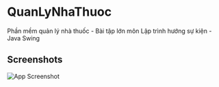 # QuanLyNhaThuoc
Phần mềm quản lý nhà thuốc - Bài tập lớn môn Lập trình hướng sự kiện - Java Swing


## Screenshots

![App Screenshot](https://drive.google.com/file/d/1SA55tOvk_ZlGiyILM3tthJUB5Xyhstp8/view?usp=sharing)
